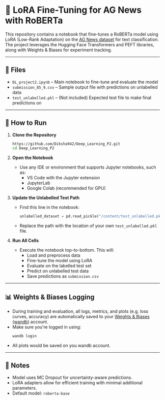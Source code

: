 # 🧠 LoRA Fine-Tuning for AG News with RoBERTa

This repository contains a notebook that fine-tunes a RoBERTa model using LoRA (Low-Rank Adaptation) on the [AG News dataset](https://huggingface.co/datasets/ag_news) for text classification. The project leverages the Hugging Face Transformers and PEFT libraries, along with Weights & Biases for experiment tracking.

---

## 📁 Files

- `DL_project2.ipynb` – Main notebook to fine-tune and evaluate the model  
- `submission_85_9.csv` – Sample output file with predictions on unlabelled data  
- `test_unlabelled.pkl` – (Not included) Expected test file to make final predictions on

---

## 🚀 How to Run

1. **Clone the Repository**
   ```bash
   https://github.com/Diksha942/Deep_Learning_P2.git
   cd Deep_Learning_P2
   ```

2. **Open the Notebook**
   - Use any IDE or environment that supports Jupyter notebooks, such as:
     - VS Code with the Jupyter extension
     - JupyterLab
     - Google Colab (recommended for GPU)

3. **Update the Unlabelled Test Path**
   - Find this line in the notebook:
     ```python
     unlabelled_dataset = pd.read_pickle("/content/test_unlabelled.pkl")
     ```
   - Replace the path with the location of your own `test_unlabelled.pkl` file.

4. **Run All Cells**
   - Execute the notebook top-to-bottom. This will:
     - Load and preprocess data
     - Fine-tune the model using LoRA
     - Evaluate on the labelled test set
     - Predict on unlabelled test data
     - Save predictions as `submission.csv`

---

## 📊 Weights & Biases Logging

- During training and evaluation, all logs, metrics, and plots (e.g. loss curves, accuracy) are automatically saved to your [Weights & Biases (wandb)](https://wandb.ai/) account.
- Make sure you're logged in using:
  ```bash
  wandb login
  ```
- All plots would be saved on you wandb account.
---

## 📌 Notes

- Model uses MC Dropout for uncertainty-aware predictions.
- LoRA adapters allow for efficient training with minimal additional parameters.
- Default model: `roberta-base`

